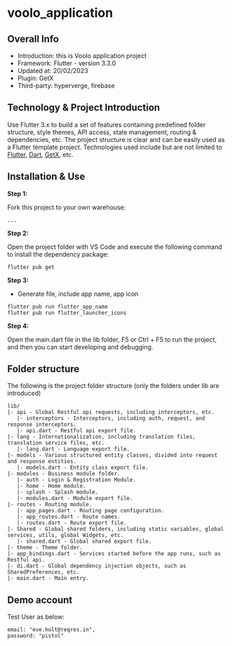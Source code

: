 # voolo_application

## Overall Info
- Introduction: this is Voolo application project
- Framework: Flutter - version 3.3.0
- Updated at: 20/02/2023
- Plugin: GetX
- Third-party: hyperverge, firebase

## Technology & Project Introduction

Use Flutter 3.x to build a set of features containing predefined folder structure, style themes, API access, state management, routing & dependencies, etc. The project structure is clear and can be easily used as a Flutter template project. Technologies used include but are not limited to [Flutter](https://flutter.cn/), [Dart](https://dart.dev/), [GetX](https://pub.dev/packages/get), etc.

<!-- <p align='center'>
    <img src="https://github.com/KevinZhang19870314/voolo_app/blob/master/assets/screenshot/2.jpg" width="187" heght="333" />
    <img src="https://github.com/KevinZhang19870314/voolo_app/blob/master/assets/screenshot/3.jpg" width="187" heght="333" />
    <img src="https://github.com/KevinZhang19870314/voolo_app/blob/master/assets/screenshot/4.jpg" width="187" heght="333" />
    <img src="https://github.com/KevinZhang19870314/voolo_app/blob/master/assets/screenshot/5.jpg" width="187" heght="333" />
    <img src="https://github.com/KevinZhang19870314/voolo_app/blob/master/assets/screenshot/6.jpg" width="187" heght="333" />
    <img src="https://github.com/KevinZhang19870314/voolo_app/blob/master/assets/screenshot/7.jpg" width="187" heght="333" />
    <img src="https://github.com/KevinZhang19870314/voolo_app/blob/master/assets/screenshot/8.jpg" width="187" heght="333" />
    <img src="https://github.com/KevinZhang19870314/voolo_app/blob/master/assets/screenshot/9.jpg" width="187" heght="333" />
    <img src="https://github.com/KevinZhang19870314/voolo_app/blob/master/assets/screenshot/chat.gif" width="237px" heght="416px" />
</p> -->

## Installation & Use

**Step 1:**

Fork this project to your own warehouse:

```
...
```

**Step 2:**

Open the project folder with VS Code and execute the following command to install the dependency package:

```
flutter pub get
```

**Step 3:**
- Generate file, include app name, app icon
```
flutter pub run flutter_app_name
flutter pub run flutter_launcher_icons
```

**Step 4:**

Open the main.dart file in the lib folder, F5 or Ctrl + F5 to run the project, and then you can start developing and debugging.

## Folder structure

The following is the project folder structure (only the folders under lib are introduced)

```
lib/
|- api - Global Restful api requests, including interceptors, etc.
   |- interceptors - Interceptors, including auth, request, and response interceptors.
   |- api.dart - Restful api export file.
|- lang - Internationalization, including translation files, translation service files, etc.
   |- lang.dart - Language export file.
|- models - Various structured entity classes, divided into request and response entities.
   |- models.dart - Entity class export file.
|- modules - Business module folder.
   |- auth - Login & Registration Module.
   |- home - Home module.
   |- splash - Splash module.
   |- modules.dart - Module export file.
|- routes - Routing module.
   |- app_pages.dart - Routing page configuration.
   |- app_routes.dart - Route names.
   |- routes.dart - Route export file.
|- Shared - Global shared folders, including static variables, global services, utils, global Widgets, etc.
   |- shared.dart - Global shared export file.
|- theme - Theme folder.
|- app_bindings.dart - Services started before the app runs, such as Restful api.
|- di.dart - Global dependency injection objects, such as SharedPreferences, etc.
|- main.dart - Main entry.
```

## Demo account

Test User as below:
  
    email: "eve.holt@reqres.in",
    password: "pistol"

